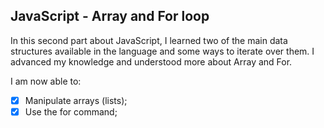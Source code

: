 ## JavaScript - Array and For loop

In this second part about JavaScript, I learned two of the main data structures available in the language and some ways to iterate over them.
I advanced my knowledge and understood more about Array and For.

I am now able to:
- [x] Manipulate arrays (lists);
- [x] Use the for command;